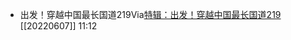 - 出发！穿越中国最长国道219Via[特辑：出发！穿越中国最长国道219](https://mp.weixin.qq.com/s/p8H6u4c7lGbvmAJcC0wfVA) [[20220607]] 11:12
